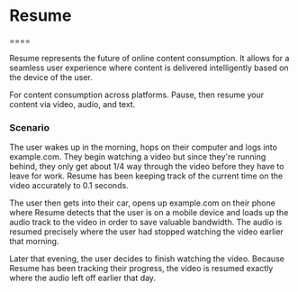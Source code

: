 # Resume
====

Resume represents the future of online content consumption.
It allows for a seamless user experience where content is delivered intelligently based on the device of the user.

For content consumption across platforms. Pause, then resume your content via video, audio, and text.


### Scenario
The user wakes up in the morning, hops on their computer and logs into example.com. They begin watching a video but since they're running behind, they only get about 1/4 way through the video before they have to leave for work. Resume has been keeping track of the current time on the video accurately to 0.1 seconds.

The user then gets into their car, opens up example.com on their phone where Resume detects that the user is on a mobile device and loads up the audio track to the video in order to save valuable bandwidth. The audio is resumed precisely where the user had stopped watching the video earlier that morning.

Later that evening, the user decides to finish watching the video. Because Resume has been tracking their progress, the video is resumed exactly where the audio left off earlier that day.



